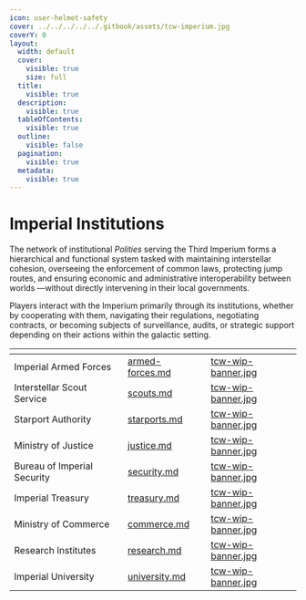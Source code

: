 ```yaml
---
icon: user-helmet-safety
cover: ../../../../../.gitbook/assets/tcw-imperium.jpg
coverY: 0
layout:
  width: default
  cover:
    visible: true
    size: full
  title:
    visible: true
  description:
    visible: true
  tableOfContents:
    visible: true
  outline:
    visible: false
  pagination:
    visible: true
  metadata:
    visible: true
---
```


# Imperial Institutions

The network of institutional _Polities_ serving the Third Imperium forms a hierarchical and functional system tasked with maintaining interstellar cohesion, overseeing the enforcement of common laws, protecting jump routes, and ensuring economic and administrative interoperability between worlds —without directly intervening in their local governments.

Players interact with the Imperium primarily through its institutions, whether by cooperating with them, navigating their regulations, negotiating contracts, or becoming subjects of surveillance, audits, or strategic support depending on their actions within the galactic setting.

<table data-view="cards"><thead><tr><th></th><th data-hidden data-card-target data-type="content-ref"></th><th data-hidden data-card-cover data-type="files"></th></tr></thead><tbody><tr><td>Imperial Armed Forces</td><td><a href="armed-forces.md">armed-forces.md</a></td><td><a href="../../../../../.gitbook/assets/tcw-wip-banner.jpg">tcw-wip-banner.jpg</a></td></tr><tr><td>Interstellar Scout Service</td><td><a href="scouts.md">scouts.md</a></td><td><a href="../../../../../.gitbook/assets/tcw-wip-banner.jpg">tcw-wip-banner.jpg</a></td></tr><tr><td>Starport Authority</td><td><a href="../../../../../foundations/charted-space/space-travel/starports.md">starports.md</a></td><td><a href="../../../../../.gitbook/assets/tcw-wip-banner.jpg">tcw-wip-banner.jpg</a></td></tr><tr><td>Ministry of Justice</td><td><a href="justice.md">justice.md</a></td><td><a href="../../../../../.gitbook/assets/tcw-wip-banner.jpg">tcw-wip-banner.jpg</a></td></tr><tr><td>Bureau of Imperial Security</td><td><a href="security.md">security.md</a></td><td><a href="../../../../../.gitbook/assets/tcw-wip-banner.jpg">tcw-wip-banner.jpg</a></td></tr><tr><td>Imperial Treasury</td><td><a href="treasury.md">treasury.md</a></td><td><a href="../../../../../.gitbook/assets/tcw-wip-banner.jpg">tcw-wip-banner.jpg</a></td></tr><tr><td>Ministry of Commerce</td><td><a href="commerce.md">commerce.md</a></td><td><a href="../../../../../.gitbook/assets/tcw-wip-banner.jpg">tcw-wip-banner.jpg</a></td></tr><tr><td>Research Institutes</td><td><a href="research.md">research.md</a></td><td><a href="../../../../../.gitbook/assets/tcw-wip-banner.jpg">tcw-wip-banner.jpg</a></td></tr><tr><td>Imperial University</td><td><a href="university.md">university.md</a></td><td><a href="../../../../../.gitbook/assets/tcw-wip-banner.jpg">tcw-wip-banner.jpg</a></td></tr></tbody></table>

